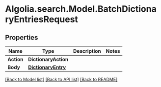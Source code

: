 # Algolia.search.Model.BatchDictionaryEntriesRequest

## Properties

Name | Type | Description | Notes
------------ | ------------- | ------------- | -------------
**Action** | **DictionaryAction** |  | 
**Body** | [**DictionaryEntry**](DictionaryEntry.md) |  | 

[[Back to Model list]](../README.md#documentation-for-models) [[Back to API list]](../README.md#documentation-for-api-endpoints) [[Back to README]](../README.md)

